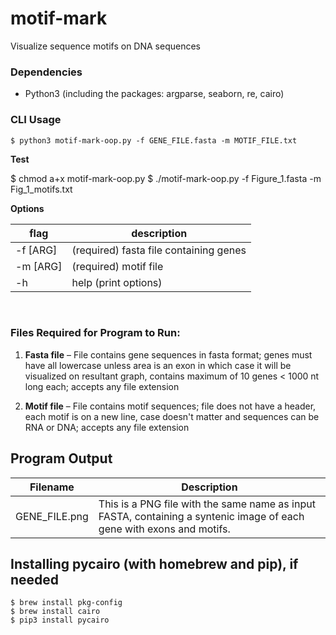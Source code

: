 # motif-mark
Visualize sequence motifs on DNA sequences

### **Dependencies**

* Python3 (including the packages: argparse, seaborn, re, cairo)

### **CLI Usage**

    $ python3 motif-mark-oop.py -f GENE_FILE.fasta -m MOTIF_FILE.txt


**Test**

  $ chmod a+x motif-mark-oop.py
  $ ./motif-mark-oop.py -f Figure_1.fasta -m Fig_1_motifs.txt


**Options**

flag         | description
------------ | ----------------------------------------
-f	[ARG]	   | (required) fasta file containing genes
-m	[ARG]	   | (required) motif file  
-h		       | help (print options)

<p>&nbsp;</p>

### **Files Required for Program to Run:**

1. **Fasta file** – File contains gene sequences in fasta format; genes must have all lowercase unless area is an exon in which case it will be visualized on resultant graph, contains maximum of 10 genes < 1000 nt long each; accepts any file extension

2. **Motif file** – File contains motif sequences; file does not have a header, each motif is on a new line, case doesn't matter and sequences can be RNA or DNA; accepts any file extension

## **Program Output**

|    Filename           |   Description                                                                                                             |
|-----------------------|---------------------------------------------------------------------------------------------------------------------------|
|    GENE_FILE.png      |   This is a PNG file with the same name as input FASTA, containing a syntenic image of each gene with exons and motifs.   |

## Installing pycairo (with homebrew and pip), if needed

    $ brew install pkg-config
    $ brew install cairo
    $ pip3 install pycairo
